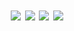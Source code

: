 <h1 align="center">
  <img src="https://user-images.githubusercontent.com/70920017/116576383-e4879500-a8e5-11eb-9c09-b656ccc2b481.png">
  <img src="https://img.shields.io/static/v1?label=Front&message=99%&color=78BC61&style=for-the-badge&logo=ghost"/>
  <img src="https://img.shields.io/static/v1?label=Back&message=0%&color=78BC61&style=for-the-badge&logo=ghost"/>
  <img src="https://img.shields.io/static/v1?label=Banco&message=40%&color=78BC61&style=for-the-badge&logo=ghost"/>
</h1>

